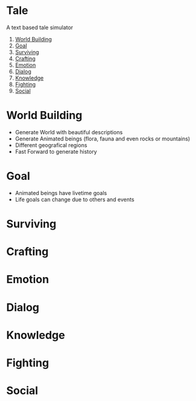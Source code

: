 # Tale
A text based tale simulator

1. [World Building](#world-building)
2. [Goal](#goal)
3. [Surviving](#surviving)
4. [Crafting](#crafting)
5. [Emotion](#emotion)
6. [Dialog](#dialog)
7. [Knowledge](#knowledge)
8. [Fighting](#fighting)
9. [Social](#social)

# World Building
- Generate World with beautiful descriptions
- Generate Animated beings (flora, fauna and even rocks or mountains)
- Different geografical regions
- Fast Forward to generate history

# Goal
- Animated beings have livetime goals
- Life goals can change due to others and events

# Surviving

# Crafting

# Emotion

# Dialog

# Knowledge

# Fighting

# Social

